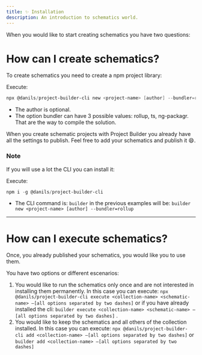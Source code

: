 ```yaml
---
title: ✨ Installation
description: An introduction to schematics world.
---
```


When you would like to start creating schematics you have two questions:

# How can I create schematics?

To create schematics you need to create a npm project library:

Execute: 
```powershell title="installation"
npx @danils/project-builder-cli new <project-name> [author] --bundler=rollup
```
  - The author is optional.
  - The option bundler can have 3 possible values: rollup, ts, ng-packagr. That are the way to compile the solution.

When you create schematic projects with Project Builder you already have all the settings to publish. Feel free to add your schematics and publish it 😄.

### Note

If you will use a lot the CLI you can install it:

Execute: 
```powershell 
npm i -g @danils/project-builder-cli
```
  - The CLI command is: `builder` in the previous examples will be: `builder new <project-name> [author] --bundler=rollup`

---

# How can I execute schematics?

Once, you already published your schematics, you would like you to use them. 

You have two options or different escenarios:

1. You would like to run the schematics only once and are not interested in installing them permanently. In this case you can execute: `npx @danils/project-builder-cli execute <collection-name> <schematic-name> —[all options separated by two dashes]` or if you have already installed the cli:  `builder execute <collection-name> <schematic-name> —[all options separated by two dashes]` .
2. You would like to keep the schematics and all others of the collection installed. In this case you can execute: `npx @danils/project-builder-cli add <collection-name> —[all options separated by two dashes]` or `builder add <collection-name> —[all options separated by two dashes]`